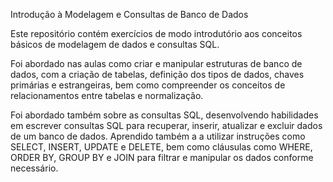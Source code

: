 Introdução à Modelagem e Consultas de Banco de Dados

Este repositório contém exercícios de modo introdutório aos conceitos básicos de modelagem de dados e consultas SQL. 

Foi abordado nas aulas como criar e manipular estruturas de banco de dados, com a criação de tabelas, definição dos tipos de dados,
chaves primárias e estrangeiras, bem como compreender os conceitos de relacionamentos entre tabelas e normalização.

Foi abordado também sobre as consultas SQL, desenvolvendo habilidades em escrever consultas SQL para recuperar, inserir, atualizar e excluir dados de um banco de dados.
Aprendido também a a utilizar instruções como SELECT, INSERT, UPDATE e DELETE, bem como cláusulas como WHERE, ORDER BY, GROUP BY e JOIN para filtrar e manipular os dados conforme necessário.
